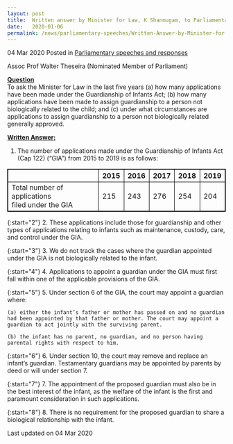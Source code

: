 ```yaml
---
layout: post
title:  Written answer by Minister for Law, K Shanmugam, to Parliamentary Question on Applications under the Guardianship of Infants Act
date:   2020-01-06
permalink: /news/parliamentary-speeches/Written-Answer-by-Minister-for-Law-K-Shanmugam-to-PQ-on-Applications-under-the-Guardianship-of-Infants-Act
---
```


04 Mar 2020 Posted in [Parliamentary speeches and responses](/news/parliamentary-speeches)

Assoc Prof Walter Theseira (Nominated Member of Parliament) 

**<b><u>Question</u></b>**  
To ask the Minister for Law in the last five years (a) how many applications have been made under the Guardianship of Infants Act; (b) how many applications have been made to assign guardianship to a person not biologically related to the child; and (c) under what circumstances are applications to assign guardianship to a person not biologically related generally approved.

**<b><u>Written Answer:</u></b>**  

1. The number of applications made under the Guardianship of Infants Act (Cap 122) (“GIA”) from 2015 to 2019 is as follows: 

<head>
<style>
table, th, td {
  border: 1px solid black;
}
</style>
</head>
<body>

<table style="width:100%">
  <tr>
  	<th></th>
    <th>2015</th>
    <th>2016</th> 
    <th>2017</th>
    <th>2018</th>
    <th>2019</th>
  </tr>
  <tr>
    <td>Total number of applications<br> filed under the GIA</td>
    <td>215</td>
    <td>243</td>
    <td>276</td>
    <td>254</td>
    <td>204</td>
  </tr>
</table>

{:start="2"}
2. These applications include those for guardianship and other types of applications relating to infants such as maintenance, custody, care, and control under the GIA.

{:start="3"}
3.  We do not track the cases where the guardian appointed under the GIA is not biologically related to the infant.

{:start="4"}
4.  Applications to appoint a guardian under the GIA must first fall within one of the applicable provisions of the GIA. 

{:start="5"}
5.	Under section 6 of the GIA, the court may appoint a guardian where: 
  
    (a)	either the infant’s father or mother has passed on and no guardian had been appointed by that father or mother. The court may appoint a guardian to act jointly with the surviving parent. 
  
    (b)	the infant has no parent, no guardian, and no person having parental rights with respect to him.
    
{:start="6"}
6.	Under section 10, the court may remove and replace an infant’s guardian. Testamentary guardians may be appointed by parents by deed or will under section 7. 

{:start="7"}
7.	The appointment of the proposed guardian must also be in the best interest of the infant, as the welfare of the infant is the first and paramount consideration in such applications. 

{:start="8"}
8.	There is no requirement for the proposed guardian to share a biological relationship with the infant.

<p class="right-side-updated">Last updated on 04 Mar 2020</p>

